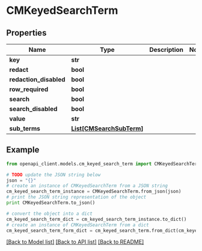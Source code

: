 # CMKeyedSearchTerm


## Properties
Name | Type | Description | Notes
------------ | ------------- | ------------- | -------------
**key** | **str** |  | 
**redact** | **bool** |  | 
**redaction_disabled** | **bool** |  | 
**row_required** | **bool** |  | 
**search** | **bool** |  | 
**search_disabled** | **bool** |  | 
**value** | **str** |  | 
**sub_terms** | [**List[CMSearchSubTerm]**](CMSearchSubTerm.md) |  | 

## Example

```python
from openapi_client.models.cm_keyed_search_term import CMKeyedSearchTerm

# TODO update the JSON string below
json = "{}"
# create an instance of CMKeyedSearchTerm from a JSON string
cm_keyed_search_term_instance = CMKeyedSearchTerm.from_json(json)
# print the JSON string representation of the object
print CMKeyedSearchTerm.to_json()

# convert the object into a dict
cm_keyed_search_term_dict = cm_keyed_search_term_instance.to_dict()
# create an instance of CMKeyedSearchTerm from a dict
cm_keyed_search_term_form_dict = cm_keyed_search_term.from_dict(cm_keyed_search_term_dict)
```
[[Back to Model list]](../README.md#documentation-for-models) [[Back to API list]](../README.md#documentation-for-api-endpoints) [[Back to README]](../README.md)


